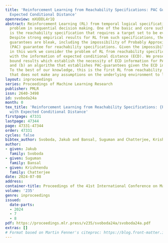 ```yaml
---
title: 'Reinforcement Learning from Reachability Specifications: PAC Guarantees with
  Expected Conditional Distance'
openreview: mXUDDL4r1Q
abstract: Reinforcement Learning (RL) from temporal logical specifications is a fundamental
  problem in sequential decision making. One of the basic and core such specification
  is the reachability specification that requires a target set to be eventually visited.
  Despite strong empirical results for RL from such specifications, the theoretical
  guarantees are bleak, including the impossibility of Probably Approximately Correct
  (PAC) guarantee for reachability specifications. Given the impossibility result,
  in this work we consider the problem of RL from reachability specifications along
  with the information of expected conditional distance (ECD). We present (a) lower
  bound results which establish the necessity of ECD information for PAC guarantees
  and (b) an algorithm that establishes PAC-guarantees given the ECD information.
  To the best of our knowledge, this is the first RL from reachability specifications
  that does not make any assumptions on the underlying environment to learn policies.
layout: inproceedings
series: Proceedings of Machine Learning Research
publisher: PMLR
issn: 2640-3498
id: svoboda24a
month: 0
tex_title: 'Reinforcement Learning from Reachability Specifications: {PAC} Guarantees
  with Expected Conditional Distance'
firstpage: 47331
lastpage: 47344
page: 47331-47344
order: 47331
cycles: false
bibtex_author: Svoboda, Jakub and Bansal, Suguman and Chatterjee, Krishnendu
author:
- given: Jakub
  family: Svoboda
- given: Suguman
  family: Bansal
- given: Krishnendu
  family: Chatterjee
date: 2024-07-08
address:
container-title: Proceedings of the 41st International Conference on Machine Learning
volume: '235'
genre: inproceedings
issued:
  date-parts:
  - 2024
  - 7
  - 8
pdf: https://proceedings.mlr.press/v235/svoboda24a/svoboda24a.pdf
extras: []
# Format based on Martin Fenner's citeproc: https://blog.front-matter.io/posts/citeproc-yaml-for-bibliographies/
---
```

